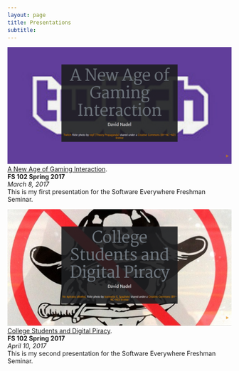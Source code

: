 ```yaml
---
layout: page
title: Presentations
subtitle:
---
```

<a href="(https://cdn.rawgit.com/nadeld/fs102Spring2017-presentation2-nadeld/29e4bbb4/twitchpresentation.html)"><img src="/img/gaminginteraction.png" alt=""></a>  
[A New Age of Gaming Interaction](https://cdn.rawgit.com/nadeld/fs102Spring2017-presentation2-nadeld/29e4bbb4/twitchpresentation.html).      
**FS 102 Spring 2017**    
*March 8, 2017*    
This is my first presentation for the Software Everywhere Freshman Seminar.

<a href="(https://cdn.rawgit.com/nadeld/fs102Spring2017-presentation3-nadeld/af95772e/piracy.html)."><img src="/img/piracypresentation.png" alt=""></a>  
[College Students and Digital Piracy](https://cdn.rawgit.com/nadeld/fs102Spring2017-presentation3-nadeld/af95772e/piracy.html).     
**FS 102 Spring 2017**    
*April 10, 2017*    
This is my second presentation for the Software Everywhere Freshman Seminar.
